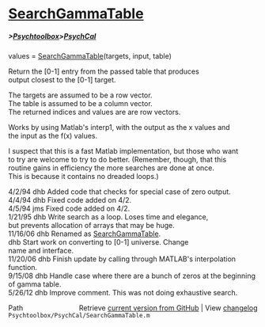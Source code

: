 # [SearchGammaTable](SearchGammaTable)
##### >[Psychtoolbox](Psychtoolbox)>[PsychCal](PsychCal)

 values = [SearchGammaTable](SearchGammaTable)(targets, input, table)  
  
 Return the [0-1] entry from the passed table that produces  
 output closest to the [0-1] target.  
  
 The targets are assumed to be a row vector.  
 The table is assumed to be a column vector.  
 The returned indices and values are are row vectors.  
  
 Works by using Matlab's interp1, with the output as the x values and  
 the input as the f(x) values.  
  
 I suspect that this is a fast Matlab implementation, but those who want  
 to try are welcome to try to do better.  (Remember, though, that this  
 routine gains in efficiency the more searches are done at once.  
 This is because it contains no dreaded loops.)  
  
 4/2/94     dhb     Added code that checks for special case of zero output.  
 4/4/94     dhb     Fixed code added on 4/2.  
 4/5/94     jms     Fixed code added on 4/2.  
 1/21/95        dhb     Write search as a loop.  Loses time and elegance,  
                        but prevents allocation of arrays that may be huge.  
 11/16/06      dhb     Renamed as [SearchGammaTable](SearchGammaTable).  
               dhb     Start work on converting to [0-1] universe.  Change  
                       name and interface.  
 11/20/06      dhb     Finish update by calling through MATLAB's interpolation function.  
 9/15/08       dhb     Handle case where there are a bunch of zeros at the beginning of gamma table.  
 5/26/12       dhb     Improve comment.  This was not doing exhaustive search.  




<div class="code_header" style="text-align:right;">
  <span style="float:left;">Path&nbsp;&nbsp;</span> <span class="counter">Retrieve <a href=
  "https://raw.github.com/Psychtoolbox-3/Psychtoolbox-3/beta/Psychtoolbox/PsychCal/SearchGammaTable.m">current version from GitHub</a> | View <a href=
  "https://github.com/Psychtoolbox-3/Psychtoolbox-3/commits/beta/Psychtoolbox/PsychCal/SearchGammaTable.m">changelog</a></span>
</div>
<div class="code">
  <code>Psychtoolbox/PsychCal/SearchGammaTable.m</code>
</div>

